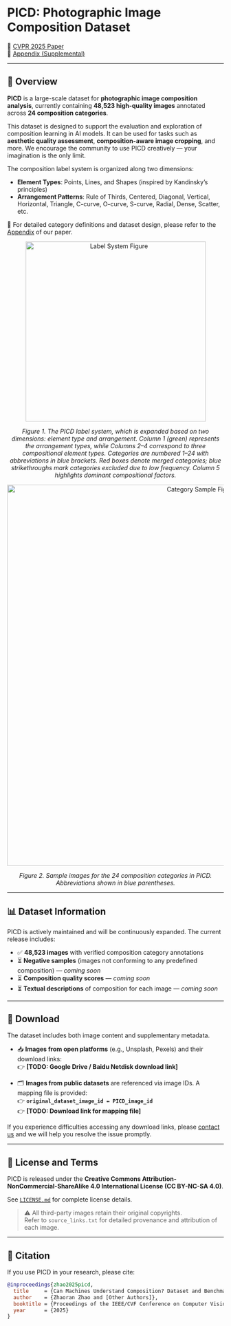 # PICD: Photographic Image Composition Dataset

📄 [CVPR 2025 Paper](https://openaccess.thecvf.com/content/CVPR2025/html/Zhao_Can_Machines_Understand_Composition_Dataset_and_Benchmark_for_Photographic_Image_CVPR_2025_paper.html)  
📑 [Appendix (Supplemental)](https://openaccess.thecvf.com/content/CVPR2025/supplemental/Zhao_Can_Machines_Understand_CVPR_2025_supplemental.pdf)

---

## 📌 Overview

**PICD** is a large-scale dataset for **photographic image composition analysis**, currently containing **48,523 high-quality images** annotated across **24 composition categories**.

This dataset is designed to support the evaluation and exploration of composition learning in AI models. It can be used for tasks such as **aesthetic quality assessment**, **composition-aware image cropping**, and more. We encourage the community to use PICD creatively — your imagination is the only limit.

The composition label system is organized along two dimensions:

- **Element Types**: Points, Lines, and Shapes (inspired by Kandinsky’s principles)  
- **Arrangement Patterns**: Rule of Thirds, Centered, Diagonal, Vertical, Horizontal, Triangle, C-curve, O-curve, S-curve, Radial, Dense, Scatter, etc.

📖 For detailed category definitions and dataset design, please refer to the [Appendix](https://openaccess.thecvf.com/content/CVPR2025/supplemental/Zhao_Can_Machines_Understand_CVPR_2025_supplemental.pdf) of our paper.

<p align="center">
  <img width="419" alt="Label System Figure" src="https://github.com/user-attachments/assets/5bf1aa5e-d0fa-4480-9334-bc1d130b4510" />
</p>
<p align="center">
  <em>Figure 1. The PICD label system, which is expanded based on two dimensions: element type and arrangement. Column 1 (green) represents the arrangement types, while Columns 2–4 correspond to three compositional element types. Categories are numbered 1–24 with abbreviations in blue brackets. Red boxes denote merged categories; blue strikethroughs mark categories excluded due to low frequency. Column 5 highlights dominant compositional factors.</em>
</p>

<p align="center">
  <img width="887" alt="Category Sample Figure" src="https://github.com/user-attachments/assets/fc5a477e-d9ce-4e6d-bfdb-c4590a672f64" />
</p>
<p align="center">
  <em>Figure 2. Sample images for the 24 composition categories in PICD. Abbreviations shown in blue parentheses.</em>
</p>

---

## 📊 Dataset Information

PICD is actively maintained and will be continuously expanded. The current release includes:

- ✅ **48,523 images** with verified composition category annotations  
- ⏳ **Negative samples** (images not conforming to any predefined composition) — *coming soon*  
- ⏳ **Composition quality scores** — *coming soon*  
- ⏳ **Textual descriptions** of composition for each image — *coming soon*

---

## 🔗 Download

The dataset includes both image content and supplementary metadata.

- 📥 **Images from open platforms** (e.g., Unsplash, Pexels) and their download links:  
  👉 **[TODO: Google Drive / Baidu Netdisk download link]**

- 🗂️ **Images from public datasets** are referenced via image IDs. A mapping file is provided:  
  👉 **`original_dataset_image_id ↔ PICD_image_id`**  
  👉 **[TODO: Download link for mapping file]**

If you experience difficulties accessing any download links, please [contact us](mailto:your.email@example.com) and we will help you resolve the issue promptly.

---

## 📄 License and Terms

PICD is released under the **Creative Commons Attribution-NonCommercial-ShareAlike 4.0 International License (CC BY-NC-SA 4.0)**.

See [`LICENSE.md`](./LICENSE.md) for complete license details.

> ⚠️ All third-party images retain their original copyrights.  
> Refer to `source_links.txt` for detailed provenance and attribution of each image.

---

## 🔧 Citation

If you use PICD in your research, please cite:

```bibtex
@inproceedings{zhao2025picd,
  title     = {Can Machines Understand Composition? Dataset and Benchmark for Photographic Image Composition Understanding},
  author    = {Zhaoran Zhao and [Other Authors]},
  booktitle = {Proceedings of the IEEE/CVF Conference on Computer Vision and Pattern Recognition (CVPR)},
  year      = {2025}
}
